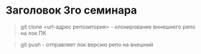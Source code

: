 # Заголовок 3го семинара

>git clone <url-адрес репозитория> - клонирование вннешнего репо на лок ПК

>git push - отправляет лок версию репо на внешний
